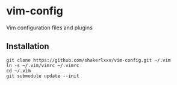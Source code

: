 vim-config
==========

Vim configuration files and plugins

Installation
------------

    git clone https://github.com/shakerlxxv/vim-config.git ~/.vim
    ln -s ~/.vim/vimrc ~/.vimrc
    cd ~/.vim
    git submodule update --init
